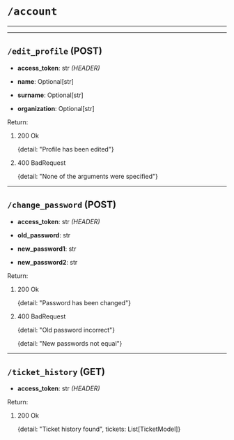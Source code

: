 # `/account`

---

---

## `/edit_profile` (POST)
* **access_token**: str *(HEADER)*


* **name**: Optional[str]
* **surname**: Optional[str]
* **organization**: Optional[str]

Return:
1. 200 Ok

    {detail: "Profile has been edited"}
2. 400 BadRequest

    {detail: "None of the arguments were specified"}

---

## `/change_password` (POST)
* **access_token**: str *(HEADER)*


* **old_password**: str
* **new_password1**: str
* **new_password2**: str

Return:
1. 200 Ok

    {detail: "Password has been changed"}
2. 400 BadRequest

    {detail: "Old password incorrect"}

    {detail: "New passwords not equal"}

---

## `/ticket_history` (GET)
* **access_token**: str *(HEADER)*

Return:
1. 200 Ok

    {detail: "Ticket history found", tickets: List[TicketModel]}
